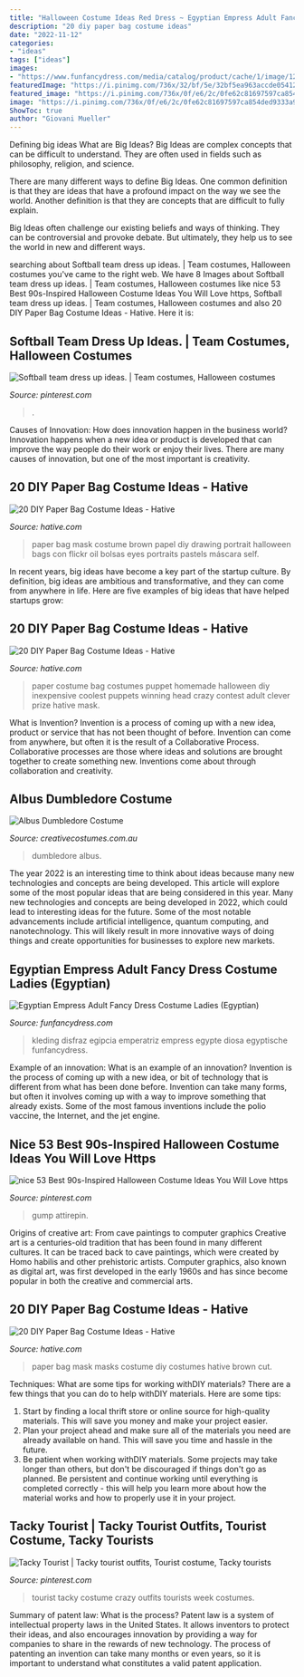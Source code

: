 ```yaml
---
title: "Halloween Costume Ideas Red Dress ~ Egyptian Empress Adult Fancy Dress Costume Ladies (egyptian)"
description: "20 diy paper bag costume ideas"
date: "2022-11-12"
categories:
- "ideas"
tags: ["ideas"]
images:
- "https://www.funfancydress.com/media/catalog/product/cache/1/image/1200x/040ec09b1e35df139433887a97daa66f/S/A/SANC_3277.jpg"
featuredImage: "https://i.pinimg.com/736x/32/bf/5e/32bf5ea963accde05412ede9a248188f.jpg"
featured_image: "https://i.pinimg.com/736x/0f/e6/2c/0fe62c81697597ca854ded9333a917b2.jpg"
image: "https://i.pinimg.com/736x/0f/e6/2c/0fe62c81697597ca854ded9333a917b2.jpg"
ShowToc: true
author: "Giovani Mueller"
---
```



Defining big ideas
What are Big Ideas?
Big Ideas are complex concepts that can be difficult to understand. They are often used in fields such as philosophy, religion, and science.

There are many different ways to define Big Ideas. One common definition is that they are ideas that have a profound impact on the way we see the world. Another definition is that they are concepts that are difficult to fully explain.

Big Ideas often challenge our existing beliefs and ways of thinking. They can be controversial and provoke debate. But ultimately, they help us to see the world in new and different ways.

	

		
searching about Softball team dress up ideas. | Team costumes, Halloween costumes you've came to the right web. We have 8 Images about Softball team dress up ideas. | Team costumes, Halloween costumes like nice 53 Best 90s-Inspired Halloween Costume Ideas You Will Love https, Softball team dress up ideas. | Team costumes, Halloween costumes and also 20 DIY Paper Bag Costume Ideas - Hative. Here it is:
		
    
## Softball Team Dress Up Ideas. | Team Costumes, Halloween Costumes

<img loading=lazy src="https://i.pinimg.com/736x/32/bf/5e/32bf5ea963accde05412ede9a248188f.jpg" onerror="this.onerror=null;this.src='https://tse1.mm.bing.net/th?id=OIP.aoaPasxdW7gRnXUnFsYcHAHaJ3&amp;pid=15.1';" alt="Softball team dress up ideas. | Team costumes, Halloween costumes">

_Source: pinterest.com_

>. 

	

Causes of Innovation: How does innovation happen in the business world?
Innovation happens when a new idea or product is developed that can improve the way people do their work or enjoy their lives. There are many causes of innovation, but one of the most important is creativity.

    
## 20 DIY Paper Bag Costume Ideas - Hative

<img loading=lazy src="https://hative.com/wp-content/uploads/2014/10/paper-bag-costume-ideas/14-portrait-mask-on-brown-paper-bag.jpg" onerror="this.onerror=null;this.src='https://tse3.mm.bing.net/th?id=OIP.zg4FxzwIL4PrGydL9D4q1wHaLH&amp;pid=15.1';" alt="20 DIY Paper Bag Costume Ideas - Hative">

_Source: hative.com_

>paper bag mask costume brown papel diy drawing portrait halloween bags con flickr oil bolsas eyes portraits pastels máscara self. 

	

In recent years, big ideas have become a key part of the startup culture. By definition, big ideas are ambitious and transformative, and they can come from anywhere in life. Here are five examples of big ideas that have helped startups grow: 

    
## 20 DIY Paper Bag Costume Ideas - Hative

<img loading=lazy src="https://hative.com/wp-content/uploads/2014/10/paper-bag-costume-ideas/11-paper-bag-puppet-costume.jpg" onerror="this.onerror=null;this.src='https://tse4.mm.bing.net/th?id=OIP.J1nTWITqcz5X2xdyYwp4DwHaJ4&amp;pid=15.1';" alt="20 DIY Paper Bag Costume Ideas - Hative">

_Source: hative.com_

>paper costume bag costumes puppet homemade halloween diy inexpensive coolest puppets winning head crazy contest adult clever prize hative mask. 

	

What is Invention?
Invention is a process of coming up with a new idea, product or service that has not been thought of before. Invention can come from anywhere, but often it is the result of a Collaborative Process. Collaborative processes are those where ideas and solutions are brought together to create something new. Inventions come about through collaboration and creativity.

    
## Albus Dumbledore Costume

<img loading=lazy src="https://www.creativecostumes.com.au/wp-content/uploads/2017/03/dumbledore-768x1024.jpg" onerror="this.onerror=null;this.src='https://tse4.mm.bing.net/th?id=OIP.F6G6ngVYTaxZr17CYvqLLgHaJ4&amp;pid=15.1';" alt="Albus Dumbledore Costume">

_Source: creativecostumes.com.au_

>dumbledore albus. 

	

The year 2022 is an interesting time to think about ideas because many new technologies and concepts are being developed. This article will explore some of the most popular ideas that are being considered in this year.
Many new technologies and concepts are being developed in 2022, which could lead to interesting ideas for the future. Some of the most notable advancements include artificial intelligence, quantum computing, and nanotechnology. This will likely result in more innovative ways of doing things and create opportunities for businesses to explore new markets.

    
## Egyptian Empress Adult Fancy Dress Costume Ladies (Egyptian)

<img loading=lazy src="https://www.funfancydress.com/media/catalog/product/cache/1/image/1200x/040ec09b1e35df139433887a97daa66f/S/A/SANC_3277.jpg" onerror="this.onerror=null;this.src='https://tse4.mm.bing.net/th?id=OIP.dd-pM6vkBt8izTLoXJpwKwHaNm&amp;pid=15.1';" alt="Egyptian Empress Adult Fancy Dress Costume Ladies (Egyptian)">

_Source: funfancydress.com_

>kleding disfraz egipcia emperatriz empress egypte diosa egyptische funfancydress. 

	

Example of an innovation: What is an example of an innovation?
Invention is the process of coming up with a new idea, or bit of technology that is different from what has been done before. Invention can take many forms, but often it involves coming up with a way to improve something that already exists. Some of the most famous inventions include the polio vaccine, the Internet, and the jet engine.

    
## Nice 53 Best 90s-Inspired Halloween Costume Ideas You Will Love Https

<img loading=lazy src="https://i.pinimg.com/736x/0f/e6/2c/0fe62c81697597ca854ded9333a917b2.jpg" onerror="this.onerror=null;this.src='https://tse2.mm.bing.net/th?id=OIP.HySVCr3r8Dxyw8joWK2ozQHaLH&amp;pid=15.1';" alt="nice 53 Best 90s-Inspired Halloween Costume Ideas You Will Love https">

_Source: pinterest.com_

>gump attirepin. 

	

Origins of creative art: From cave paintings to computer graphics
Creative art is a centuries-old tradition that has been found in many different cultures. It can be traced back to cave paintings, which were created by Homo habilis and other prehistoric artists. Computer graphics, also known as digital art, was first developed in the early 1960s and has since become popular in both the creative and commercial arts.

    
## 20 DIY Paper Bag Costume Ideas - Hative

<img loading=lazy src="https://hative.com/wp-content/uploads/2014/10/paper-bag-costume-ideas/18-paper-bag-masks.jpg" onerror="this.onerror=null;this.src='https://tse4.mm.bing.net/th?id=OIP.mssmLV_LW1cNC2GEZFrM8gHaJ4&amp;pid=15.1';" alt="20 DIY Paper Bag Costume Ideas - Hative">

_Source: hative.com_

>paper bag mask masks costume diy costumes hative brown cut. 

	

Techniques: What are some tips for working withDIY materials?
There are a few things that you can do to help withDIY materials. Here are some tips: 
1. Start by finding a local thrift store or online source for high-quality materials. This will save you money and make your project easier. 
2. Plan your project ahead and make sure all of the materials you need are already available on hand. This will save you time and hassle in the future. 
3. Be patient when working withDIY materials. Some projects may take longer than others, but don't be discouraged if things don't go as planned. Be persistent and continue working until everything is completed correctly - this will help you learn more about how the material works and how to properly use it in your project.

    
## Tacky Tourist | Tacky Tourist Outfits, Tourist Costume, Tacky Tourists

<img loading=lazy src="https://i.pinimg.com/736x/3a/93/37/3a93376cc25e6bc59c3582ede25c62b9.jpg" onerror="this.onerror=null;this.src='https://tse2.mm.bing.net/th?id=OIP.wWJoobPaVdV4FjRvpQaplgHaJ3&amp;pid=15.1';" alt="Tacky Tourist | Tacky tourist outfits, Tourist costume, Tacky tourists">

_Source: pinterest.com_

>tourist tacky costume crazy outfits tourists week costumes. 

	

Summary of patent law: What is the process?
Patent law is a system of intellectual property laws in the United States. It allows inventors to protect their ideas, and also encourages innovation by providing a way for companies to share in the rewards of new technology. The process of patenting an invention can take many months or even years, so it is important to understand what constitutes a valid patent application.

